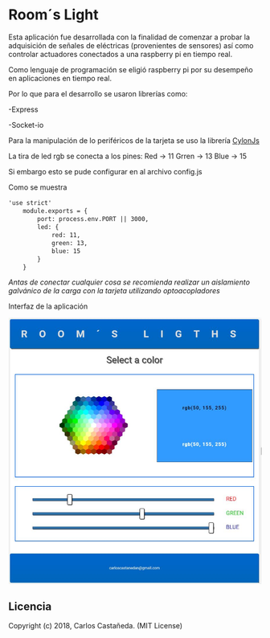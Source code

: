 # Room´s Light

Esta aplicación fue desarrollada con la finalidad de comenzar a probar la adquisición de señales de eléctricas (provenientes de sensores) así como controlar actuadores conectados a una raspberry pi en tiempo real.

Como lenguaje de programación se eligió raspberry pi por su desempeño en aplicaciones en tiempo real.

Por lo que para el desarrollo se usaron librerías como:

-Express

-Socket-io

Para la manipulación de lo periféricos de la tarjeta se uso la librería [CylonJs](https://cylonjs.com/)

La tira de led rgb se conecta a los pines: 
Red -> 11
Grren -> 13
Blue -> 15

Si embargo esto se pude configurar en al archivo config.js

Como se muestra 
		
	
```
'use strict'
	module.exports = {	
		port: process.env.PORT || 3000,	
		led: {	
			red: 11,	
			green: 13,	
			blue: 15	
		}	
	}	
```
*Antas de conectar cualquier cosa se recomienda realizar un aislamiento galvánico de la carga con la tarjeta utilizando optoacopladores*

Interfaz de la aplicación

![interfaz](images/roomligth.JPG)

## Licencia

Copyright (c) 2018, Carlos Castañeda. (MIT License)
